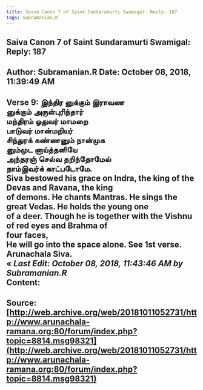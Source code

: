 ```yaml
--- 
title: Saiva Canon 7 of Saint Sundaramurti Swamigal- Reply- 187   
tags: Subramanian.R  
---  
```

##  Saiva Canon 7 of Saint Sundaramurti Swamigal: Reply: 187  
Author: Subramanian.R       Date: October 08, 2018, 11:39:49 AM  
---  
Verse 9: இந்திர னுக்கும் இராவண   
 னுக்கும் அருள்புரிந்தார்   
மந்திரம் ஓதுவர் மாமறை   
 பாடுவர் மான்மறியர்   
சிந்துரக் கண்ணனும் நான்முக   
 னும்முட னாய்த்தனியே   
அந்தரஞ் செல்வ தறிந்தோமேல்   
 நாம்இவர்க் காட்படோமே.   
Siva bestowed his grace on Indra, the king of the Devas and Ravana, the king  
of demons. He chants Mantras. He sings the great Vedas. He holds the young one  
of a deer. Though he is together with the Vishnu of red eyes and Brahma of  
four faces,   
He will go into the space alone. See 1st verse.   
Arunachala Siva.  
« _Last Edit: October 08, 2018, 11:43:46 AM by Subramanian.R_  
Content:
 ---  
Source:[http://web.archive.org/web/20181011052731/http://www.arunachala-ramana.org:80/forum/index.php?topic=8814.msg98321](http://web.archive.org/web/20181011052731/http://www.arunachala-ramana.org:80/forum/index.php?topic=8814.msg98321)   
---  

